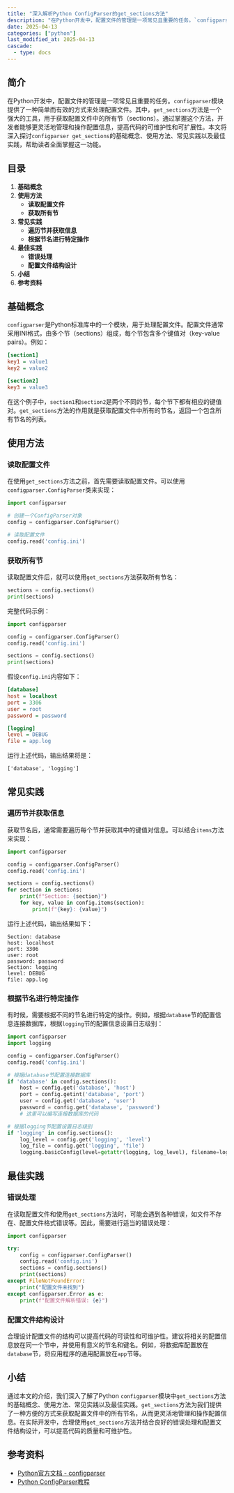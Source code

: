```yaml
---
title: "深入解析Python ConfigParser的get_sections方法"
description: "在Python开发中，配置文件的管理是一项常见且重要的任务。`configparser`模块提供了一种简单而有效的方式来处理配置文件。其中，`get_sections`方法是一个强大的工具，用于获取配置文件中的所有节（sections）。通过掌握这个方法，开发者能够更灵活地管理和操作配置信息，提高代码的可维护性和可扩展性。本文将深入探讨`configparser get_sections`的基础概念、使用方法、常见实践以及最佳实践，帮助读者全面掌握这一功能。"
date: 2025-04-13
categories: ["python"]
last_modified_at: 2025-04-13
cascade:
  - type: docs
---
```



## 简介
在Python开发中，配置文件的管理是一项常见且重要的任务。`configparser`模块提供了一种简单而有效的方式来处理配置文件。其中，`get_sections`方法是一个强大的工具，用于获取配置文件中的所有节（sections）。通过掌握这个方法，开发者能够更灵活地管理和操作配置信息，提高代码的可维护性和可扩展性。本文将深入探讨`configparser get_sections`的基础概念、使用方法、常见实践以及最佳实践，帮助读者全面掌握这一功能。

<!-- more -->
## 目录
1. **基础概念**
2. **使用方法**
    - **读取配置文件**
    - **获取所有节**
3. **常见实践**
    - **遍历节并获取信息**
    - **根据节名进行特定操作**
4. **最佳实践**
    - **错误处理**
    - **配置文件结构设计**
5. **小结**
6. **参考资料**

## 基础概念
`configparser`是Python标准库中的一个模块，用于处理配置文件。配置文件通常采用INI格式，由多个节（sections）组成，每个节包含多个键值对（key-value pairs）。例如：

```ini
[section1]
key1 = value1
key2 = value2

[section2]
key3 = value3
```

在这个例子中，`section1`和`section2`是两个不同的节，每个节下都有相应的键值对。`get_sections`方法的作用就是获取配置文件中所有的节名，返回一个包含所有节名的列表。

## 使用方法

### 读取配置文件
在使用`get_sections`方法之前，首先需要读取配置文件。可以使用`configparser.ConfigParser`类来实现：

```python
import configparser

# 创建一个ConfigParser对象
config = configparser.ConfigParser()

# 读取配置文件
config.read('config.ini')
```

### 获取所有节
读取配置文件后，就可以使用`get_sections`方法获取所有节名：

```python
sections = config.sections()
print(sections)
```

完整代码示例：

```python
import configparser

config = configparser.ConfigParser()
config.read('config.ini')

sections = config.sections()
print(sections)
```

假设`config.ini`内容如下：

```ini
[database]
host = localhost
port = 3306
user = root
password = password

[logging]
level = DEBUG
file = app.log
```

运行上述代码，输出结果将是：

```
['database', 'logging']
```

## 常见实践

### 遍历节并获取信息
获取节名后，通常需要遍历每个节并获取其中的键值对信息。可以结合`items`方法来实现：

```python
import configparser

config = configparser.ConfigParser()
config.read('config.ini')

sections = config.sections()
for section in sections:
    print(f"Section: {section}")
    for key, value in config.items(section):
        print(f"{key}: {value}")
```

运行上述代码，输出结果如下：

```
Section: database
host: localhost
port: 3306
user: root
password: password
Section: logging
level: DEBUG
file: app.log
```

### 根据节名进行特定操作
有时候，需要根据不同的节名进行特定的操作。例如，根据`database`节的配置信息连接数据库，根据`logging`节的配置信息设置日志级别：

```python
import configparser
import logging

config = configparser.ConfigParser()
config.read('config.ini')

# 根据database节配置连接数据库
if 'database' in config.sections():
    host = config.get('database', 'host')
    port = config.getint('database', 'port')
    user = config.get('database', 'user')
    password = config.get('database', 'password')
    # 这里可以编写连接数据库的代码

# 根据logging节配置设置日志级别
if 'logging' in config.sections():
    log_level = config.get('logging', 'level')
    log_file = config.get('logging', 'file')
    logging.basicConfig(level=getattr(logging, log_level), filename=log_file)
```

## 最佳实践

### 错误处理
在读取配置文件和使用`get_sections`方法时，可能会遇到各种错误，如文件不存在、配置文件格式错误等。因此，需要进行适当的错误处理：

```python
import configparser

try:
    config = configparser.ConfigParser()
    config.read('config.ini')
    sections = config.sections()
    print(sections)
except FileNotFoundError:
    print("配置文件未找到")
except configparser.Error as e:
    print(f"配置文件解析错误: {e}")
```

### 配置文件结构设计
合理设计配置文件的结构可以提高代码的可读性和可维护性。建议将相关的配置信息放在同一个节中，并使用有意义的节名和键名。例如，将数据库配置放在`database`节，将应用程序的通用配置放在`app`节等。

## 小结
通过本文的介绍，我们深入了解了Python `configparser`模块中`get_sections`方法的基础概念、使用方法、常见实践以及最佳实践。`get_sections`方法为我们提供了一种方便的方式来获取配置文件中的所有节名，从而更灵活地管理和操作配置信息。在实际开发中，合理使用`get_sections`方法并结合良好的错误处理和配置文件结构设计，可以提高代码的质量和可维护性。

## 参考资料
- [Python官方文档 - configparser](https://docs.python.org/3/library/configparser.html)
- [Python ConfigParser教程](https://www.tutorialspoint.com/python3/python_configparser.htm)